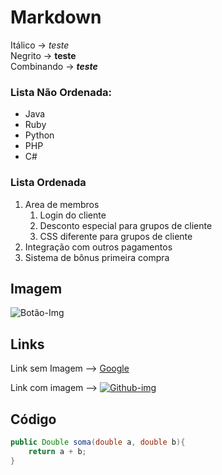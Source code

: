 # Markdown

Itálico     -> *teste*</br>
Negrito     -> **teste**</br>
Combinando  -> _**teste**_</br>


### Lista Não Ordenada:
* Java
* Ruby
* Python
* PHP
* C#

### Lista Ordenada
1. Area de membros
    1. Login do cliente
    2. Desconto especial para grupos de cliente
    3. CSS diferente para grupos de cliente
2. Integração com outros pagamentos
3. Sistema de bônus primeira compra


## Imagem

![Botão-Img](https://img.shields.io/badge/Telegram-2CA5E0?style=for-the-badge&logo=telegram&logoColor=white)


## Links

Link sem Imagem --> [Google](https://www.google.com)

Link com imagem --> [![Github-img](https://badgen.net/badge/icon/github?icon=github&label)](https://www.github.com/michellcorreia)

## Código

``` Java
public Double soma(double a, double b){
    return a + b;
}
```
